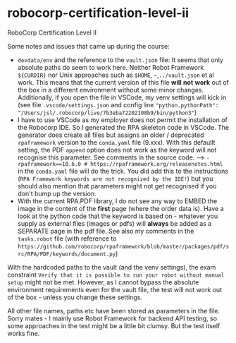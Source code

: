 # robocorp-certification-level-ii
RoboCorp Certification Level II

Some notes and issues that came up during the course:

- ``devdata/env`` and the reference to the ``vault.json`` file: It seems that only absolute paths do seem to work here. Neither Robot Framework ``${CURDIR}`` nor Unix approaches such as ``$HOME``, ``~``,``../vault.json`` et al work. This means that the current version of this file __will__ __not__ __work__ out of the box in a different environment without some minor changes. Additionally, if you open the file in VSCode, my venv settings will kick in (see file ``.vscode/settings.json`` and config line ``"python.pythonPath": "/Users/jsl/.robocorp/live/7b3eba72202108b9/bin/python3"``)
- I have to use VSCode as my employer does not permit the installation of the Robocorp IDE. So I generated the RPA skeleton code in VSCode. The generator does create all files but assigns an older / deprecated ``rpaframework`` version to the ``conda.yaml`` file (9.xxx). With this defaullt setting, the  PDF ``append`` option does not work as the keyword will not recognise this parameter. See comments in the source code. --> ``- rpaframework==10.6.0 # https://rpaframework.org/releasenotes.html`` in the ``conda.yaml`` file will do the trick. You did add this to the instructions (``RPA Framework keywords are not recognized by the IDE!``) but you should also mention that parameters might not get recognised if you don't bump up the version.
- With the current RPA.PDF library, I do not see any way to EMBED the image in the content of the __first__ page (where the order data is). Have a look at the python code that the keyword is based on - whatever you supply as external files (images or pdfs) will __always__ be added as a SEPARATE page in the pdf file. See also my comments in the ``tasks.robot`` file (with reference to ``https://github.com/robocorp/rpaframework/blob/master/packages/pdf/src/RPA/PDF/keywords/document.py``)

With the hardcoded paths to the vault (and the venv settings), the exam constraint ``Verify that it is possible to run your robot without manual setup`` might not be met. However, as I cannot bypass the absolute environment requirements even for the vault file, the test will not work out of the box - unless you change these settings.

All other file names, paths etc have been stored as parameters in the file. Sorry mates - I mainly use Robot Framework for backend API testing, so some approaches in the test might be a little bit clumsy. But the test itself works fine.
